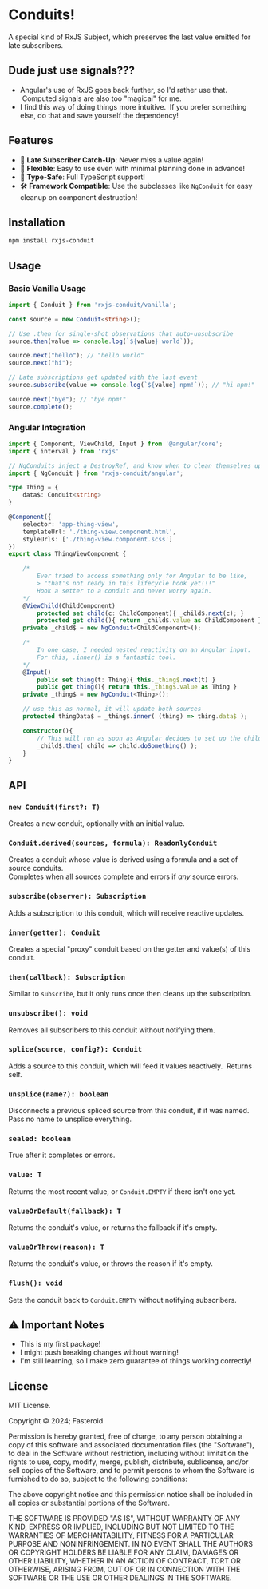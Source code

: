# Conduits!

A special kind of RxJS Subject, which preserves the last value emitted for late subscribers.  

## Dude just use signals???

- Angular's use of RxJS goes back further, so I'd rather use that. &nbsp;Computed signals are also too "magical" for me.
- I find this way of doing things more intuitive. &nbsp;If you prefer something else, do that and save yourself the dependency!

## Features

- 🔄 **Late Subscriber Catch-Up**: Never miss a value again!
- 💪 **Flexible**: Easy to use even with minimal planning done in advance!
- 🎯 **Type-Safe**: Full TypeScript support!
- 🛠 **Framework Compatible**: Use the subclasses like `NgConduit` for easy cleanup on component destruction!

## Installation

```bash
npm install rxjs-conduit
```

## Usage

### Basic Vanilla Usage
```ts
import { Conduit } from 'rxjs-conduit/vanilla';

const source = new Conduit<string>();

// Use .then for single-shot observations that auto-unsubscribe
source.then(value => console.log(`${value} world`));

source.next("hello"); // "hello world"
source.next("hi");

// Late subscriptions get updated with the last event
source.subscribe(value => console.log(`${value} npm!`)); // "hi npm!"

source.next("bye"); // "bye npm!"
source.complete();
```

### Angular Integration
```ts
import { Component, ViewChild, Input } from '@angular/core';
import { interval } from 'rxjs'

// NgConduits inject a DestroyRef, and know when to clean themselves up!
import { NgConduit } from 'rxjs-conduit/angular';

type Thing = {
    data$: Conduit<string>
}

@Component({
    selector: 'app-thing-view',
    templateUrl: './thing-view.component.html',
    styleUrls: ['./thing-view.component.scss']
})
export class ThingViewComponent {

    /*
        Ever tried to access something only for Angular to be like,
        > "that's not ready in this lifecycle hook yet!!!"
        Hook a setter to a conduit and never worry again.
    */
    @ViewChild(ChildComponent)
        protected set child(c: ChildComponent){ _child$.next(c); }
        protected get child(){ return _child$.value as ChildComponent }
    private _child$ = new NgConduit<ChildComponent>();

    /*
        In one case, I needed nested reactivity on an Angular input.
        For this, .inner() is a fantastic tool.
    */
    @Input()
        public set thing(t: Thing){ this._thing$.next(t) }
        public get thing(){ return this._thing$.value as Thing }
    private _thing$ = new NgConduit<Thing>();

    // use this as normal, it will update both sources
    protected thingData$ = _thing$.inner( (thing) => thing.data$ );

    constructor(){
        // This will run as soon as Angular decides to set up the child
        _child$.then( child => child.doSomething() );
    }
}

```

## API

### `new Conduit(first?: T)`
Creates a new conduit, optionally with an initial value.

### `Conduit.derived(sources, formula): ReadonlyConduit`
Creates a conduit whose value is derived using a formula and a set of source conduits.  
Completes when all sources complete and errors if *any* source errors.

### `subscribe(observer): Subscription`
Adds a subscription to this conduit, which will receive reactive updates.

### `inner(getter): Conduit`
Creates a special "proxy" conduit based on the getter and value(s) of this conduit.

### `then(callback): Subscription`
Similar to `subscribe`, but it only runs once then cleans up the subscription.

### `unsubscribe(): void`
Removes all subscribers to this conduit without notifying them.

### `splice(source, config?): Conduit`
Adds a source to this conduit, which will feed it values reactively. &nbsp;Returns self.  

### `unsplice(name?): boolean`
Disconnects a previous spliced source from this conduit, if it was named.  
Pass no name to unsplice everything.

### `sealed: boolean`
True after it completes or errors.

### `value: T`
Returns the most recent value, or `Conduit.EMPTY` if there isn't one yet.

### `valueOrDefault(fallback): T`
Returns the conduit's value, or returns the fallback if it's empty.

### `valueOrThrow(reason): T`
Returns the conduit's value, or throws the reason if it's empty.

### `flush(): void`
Sets the conduit back to `Conduit.EMPTY` without notifying subscribers.

## ⚠️ Important Notes

- This is my first package!
- I might push breaking changes without warning!
- I'm still learning, so I make zero guarantee of things working correctly!
## License

MIT License.

Copyright © 2024; Fasteroid

Permission is hereby granted, free of charge, to any person obtaining a copy
of this software and associated documentation files (the "Software"), to deal
in the Software without restriction, including without limitation the rights
to use, copy, modify, merge, publish, distribute, sublicense, and/or sell
copies of the Software, and to permit persons to whom the Software is
furnished to do so, subject to the following conditions:

The above copyright notice and this permission notice shall be included in all
copies or substantial portions of the Software.

THE SOFTWARE IS PROVIDED "AS IS", WITHOUT WARRANTY OF ANY KIND, EXPRESS OR
IMPLIED, INCLUDING BUT NOT LIMITED TO THE WARRANTIES OF MERCHANTABILITY,
FITNESS FOR A PARTICULAR PURPOSE AND NONINFRINGEMENT. IN NO EVENT SHALL THE
AUTHORS OR COPYRIGHT HOLDERS BE LIABLE FOR ANY CLAIM, DAMAGES OR OTHER
LIABILITY, WHETHER IN AN ACTION OF CONTRACT, TORT OR OTHERWISE, ARISING FROM,
OUT OF OR IN CONNECTION WITH THE SOFTWARE OR THE USE OR OTHER DEALINGS IN THE
SOFTWARE.
